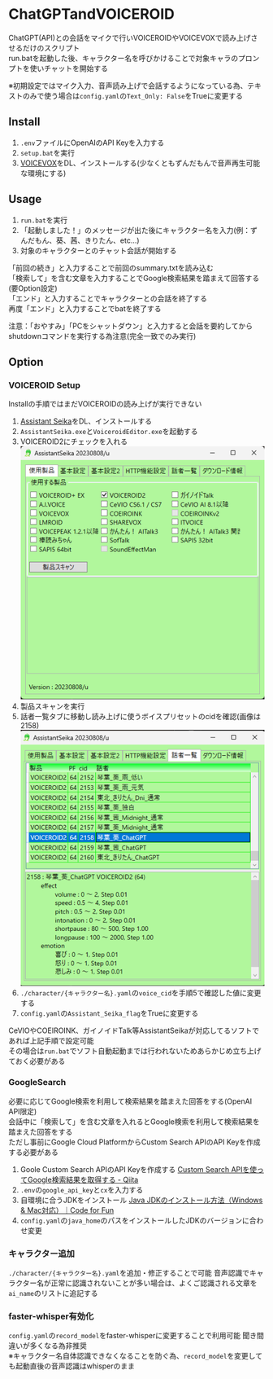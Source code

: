 # ChatGPTandVOICEROID
ChatGPT(API)との会話をマイクで行いVOICEROIDやVOICEVOXで読み上げさせるだけのスクリプト  
run.batを起動した後、キャラクター名を呼びかけることで対象キャラのプロンプトを使いチャットを開始する  
  
※初期設定ではマイク入力、音声読み上げで会話するようになっている為、テキストのみで使う場合は`config.yaml`の`Text_Only: False`をTrueに変更する  

## Install
1. `.env`ファイルにOpenAIのAPI Keyを入力する
2. `setup.bat`を実行
3. [VOICEVOX](https://voicevox.hiroshiba.jp/)をDL、インストールする(少なくともずんだもんで音声再生可能な環境にする)

## Usage
1. `run.bat`を実行
2. 「起動しました！」のメッセージが出た後にキャラクター名を入力(例：ずんだもん、葵、茜、きりたん、etc...)
3. 対象のキャラクターとのチャット会話が開始する
  
「前回の続き」と入力することで前回のsummary.txtを読み込む  
「検索して」を含む文章を入力することでGoogle検索結果を踏まえて回答する(要Option設定)  
「エンド」と入力することでキャラクターとの会話を終了する  
再度「エンド」と入力することでbatを終了する  
  
注意：「おやすみ」「PCをシャットダウン」と入力すると会話を要約してからshutdownコマンドを実行する為注意(完全一致でのみ実行)  

## Option
### VOICEROID Setup
Installの手順ではまだVOICEROIDの読み上げが実行できない  
1. [Assistant Seika](https://wiki.hgotoh.jp/documents/tools/assistantseika/assistantseika-001a)をDL、インストールする
2. `AssistantSeika.exe`と`VoiceroidEditor.exe`を起動する
3. VOICEROID2にチェックを入れる
![](attachments/2023-11-06-22-10-06.png)
4. 製品スキャンを実行
5. 話者一覧タブに移動し読み上げに使うボイスプリセットのcidを確認(画像は2158)
![](attachments/2023-11-06-22-16-01.png)
6. `./character/{キャラクター名}.yaml`の`voice_cid`を手順5で確認した値に変更する
7. `config.yaml`の`Assistant_Seika_flag`をTrueに変更する
  
CeVIOやCOEIROINK、ガイノイドTalk等AssistantSeikaが対応してるソフトであれば上記手順で設定可能  
その場合は`run.bat`でソフト自動起動までは行われないためあらかじめ立ち上げておく必要がある  

### GoogleSearch
必要に応じてGoogle検索を利用して検索結果を踏まえた回答をする(OpenAI API限定)  
会話中に「検索して」を含む文章を入れるとGoogle検索を利用して検索結果を踏まえた回答をする  
ただし事前にGoogle Cloud PlatformからCustom Search APIのAPI Keyを作成する必要がある  

1. Goole Custom Search APIのAPI Keyを作成する
[Custom Search APIを使ってGoogle検索結果を取得する - Qiita](https://qiita.com/zak_y/items/42ca0f1ea14f7046108c)
1. `.env`の`google_api_key`と`cx`を入力する
2. 自環境に合うJDKをインストール
[Java JDKのインストール方法（Windows &#038; Mac対応）｜Code for Fun](https://codeforfun.jp/how-to-install-java-jdk-on-windows-and-mac/)
1. `config.yaml`の`java_home`のパスをインストールしたJDKのバージョンに合わせ変更

### キャラクター追加
`./character/{キャラクター名}.yaml`を追加・修正することで可能
音声認識でキャラクター名が正常に認識されないことが多い場合は、よくご認識される文章を`ai_name`のリストに追記する  

### faster-whisper有効化
`config.yaml`の`record_model`をfaster-whisperに変更することで利用可能
聞き間違いが多くなる為非推奨  
※キャラクター名自体認識できなくなることを防ぐ為、`record_model`を変更しても起動直後の音声認識はwhisperのまま
